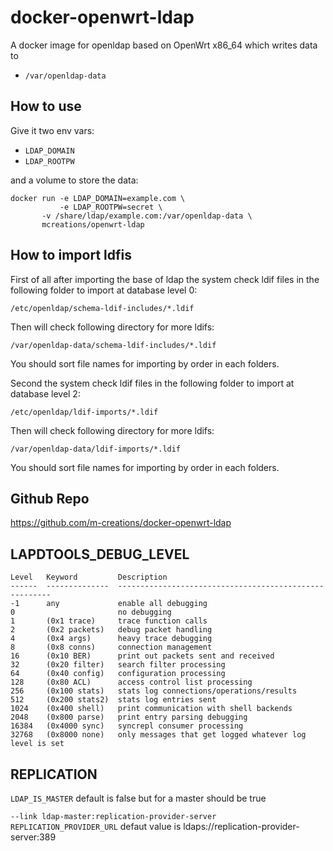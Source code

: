 docker-openwrt-ldap
===================

A docker image for openldap based on OpenWrt x86_64 which writes data to

* `/var/openldap-data`

How to use
----------

Give it two env vars:

* `LDAP_DOMAIN`
* `LDAP_ROOTPW`

and a volume to store the data:

```
docker run -e LDAP_DOMAIN=example.com \
           -e LDAP_ROOTPW=secret \
	   -v /share/ldap/example.com:/var/openldap-data \
	   mcreations/openwrt-ldap
```

How to import ldfis
-------------------
First of all after importing the base of ldap the system check ldif files in the following folder to import at database level 0:
```
/etc/openldap/schema-ldif-includes/*.ldif
```
Then will check following directory for more ldifs:
```
/var/openldap-data/schema-ldif-includes/*.ldif
```
You should sort file names for importing by order in each folders.

Second the system check ldif files in the following folder to import at database level 2:
```
/etc/openldap/ldif-imports/*.ldif
```
Then will check following directory for more ldifs:
```
/var/openldap-data/ldif-imports/*.ldif
```
You should sort file names for importing by order in each folders.


Github Repo
-----------
https://github.com/m-creations/docker-openwrt-ldap

LAPDTOOLS_DEBUG_LEVEL
----------------------
```
Level   Keyword         Description
------  --------------  -------------------------------------------------------
-1      any             enable all debugging
0                       no debugging
1       (0x1 trace)     trace function calls
2       (0x2 packets)   debug packet handling
4       (0x4 args)      heavy trace debugging
8       (0x8 conns)     connection management
16      (0x10 BER)      print out packets sent and received
32      (0x20 filter)   search filter processing
64      (0x40 config)   configuration processing
128     (0x80 ACL)      access control list processing
256     (0x100 stats)   stats log connections/operations/results
512     (0x200 stats2)  stats log entries sent
1024    (0x400 shell)   print communication with shell backends
2048    (0x800 parse)   print entry parsing debugging
16384   (0x4000 sync)   syncrepl consumer processing
32768   (0x8000 none)   only messages that get logged whatever log level is set
```


REPLICATION
-----------
`LDAP_IS_MASTER` default is false but for a master should be true

`--link ldap-master:replication-provider-server`
`REPLICATION_PROVIDER_URL` defaut value is ldaps://replication-provider-server:389

